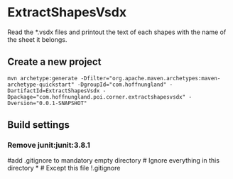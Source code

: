 # ExtractShapesVsdx

Read the *.vsdx files and printout the text of each shapes with the name of the sheet it belongs.

## Create a new project
	mvn archetype:generate -Dfilter="org.apache.maven.archetypes:maven-archetype-quickstart" -DgroupId="com.hoffnungland" -DartifactId=ExtractShapesVsdx -Dpackage="com.hoffnungland.poi.corner.extractshapesvsdx" -Dversion="0.0.1-SNAPSHOT"
## Build settings
### Remove junit:junit:3.8.1


#add .gitignore to mandatory empty directory
	# Ignore everything in this directory
	*
	# Except this file
	!.gitignore
